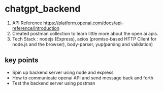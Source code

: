 # chatgpt_backend

1. API Reference https://platform.openai.com/docs/api-reference/introduction 
2. Created postman collection to learn little more about the open ai apis.
3. Tech Stack : nodejs (Express), axios (promise-based HTTP Client for node.js and the browser), body-parser, yup(parsing and validation)

## key points 

- Spin up backend server using node and express
- How to communicate openai API and send message back and forth 
- Test the backend server using postman 
